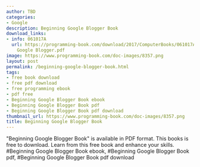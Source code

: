 ```yaml
---
author: TBD
categories:
- Google
description: Beginning Google Blogger Book
download_links:
- info: 061017A
  url: https://programming-book.com/download/2017/ComputerBooks/061017A/Beginning
    Google Blogger.pdf
image: https://www.programming-book.com/doc-images/8357.png
layout: post
permalink: /beginning-google-blogger-book.html
tags:
- free book download
- free pdf download
- free programming ebook
- pdf free
- Beginning Google Blogger Book ebook
- Beginning Google Blogger Book pdf
- Beginning Google Blogger Book pdf download
thumbnail_url: https://www.programming-book.com/doc-images/8357.png
title: Beginning Google Blogger Book
---
```


 
<div class="item-desc text-justify">
  "Beginning Google Blogger Book" is available in PDF format. This books is free to download. Learn from this free book and enhance your skills.
  <br>
  #Beginning Google Blogger Book ebook, #Beginning Google Blogger Book pdf, #Beginning Google Blogger Book pdf download
</div>